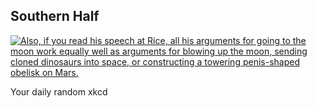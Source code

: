 ## Southern Half
[![Also, if you read his speech at Rice, all his arguments for going to the moon work equally well as arguments for blowing up the moon, sending cloned dinosaurs into space, or constructing a towering penis-shaped obelisk on Mars.](https://imgs.xkcd.com/comics/southern_half.png)](https://xkcd.com/753/ "Also, if you read his speech at Rice, all his arguments for going to the moon work equally well as arguments for blowing up the moon, sending cloned dinosaurs into space, or constructing a towering penis-shaped obelisk on Mars.")

Your daily random xkcd
